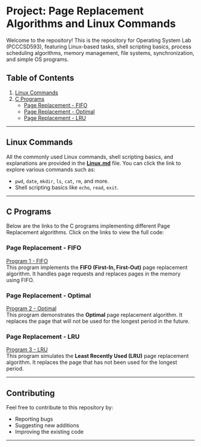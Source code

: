 # Project: Page Replacement Algorithms and Linux Commands

Welcome to the repository! This is the repository for Operating System Lab (PCCCSD593), featuring Linux-based tasks, shell scripting basics, process scheduling algorithms, memory management, file systems, synchronization, and simple OS programs.


## **Table of Contents**

1. [Linux Commands](#linux-commands)
2. [C Programs](#c-programs)
    - [Page Replacement - FIFO](#page-replacement---fifo)
    - [Page Replacement - Optimal](#page-replacement---optimal)
    - [Page Replacement - LRU](#page-replacement---lru)

---

## **Linux Commands**

All the commonly used Linux commands, shell scripting basics, and explanations are provided in the [**Linux.md**](./Linux.md) file. You can click the link to explore various commands such as:
- `pwd`, `date`, `mkdir`, `ls`, `cat`, `rm`, and more.
- Shell scripting basics like `echo`, `read`, `exit`.

---

## **C Programs**

Below are the links to the C programs implementing different Page Replacement algorithms. Click on the links to view the full code:

### **Page Replacement - FIFO**
[Program 1 - FIFO](./c-programs/first-in-first-out.c)  
This program implements the **FIFO (First-In, First-Out)** page replacement algorithm. It handles page requests and replaces pages in the memory using FIFO.

### **Page Replacement - Optimal**
[Program 2 - Optimal](./c-programs/optimal.c)  
This program demonstrates the **Optimal** page replacement algorithm. It replaces the page that will not be used for the longest period in the future.

### **Page Replacement - LRU**
[Program 3 - LRU](./c-programs/lru.c)  
This program simulates the **Least Recently Used (LRU)** page replacement algorithm. It replaces the page that has not been used for the longest period.

---


## **Contributing**

Feel free to contribute to this repository by:
- Reporting bugs
- Suggesting new additions
- Improving the existing code

---
